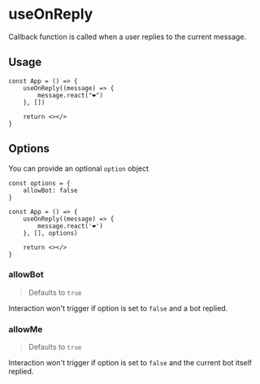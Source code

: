 # useOnReply

Callback function is called when a user replies to the current message.

## Usage

```tsx
const App = () => {
	useOnReply((message) => {
		message.react("❤️")
	}, [])

	return <></>
}
```

## Options

You can provide an optional `option` object

```tsx{1-3,8}
const options = {
    allowBot: false
}

const App = () => {
    useOnReply((message) => {
        message.react('❤️')
    }, [], options)

    return <></>
}
```

### allowBot

> Defaults to `true`

Interaction won't trigger if option is set to `false` and a bot replied.

### allowMe

> Defaults to `true`

Interaction won't trigger if option is set to `false` and the current bot itself replied.
